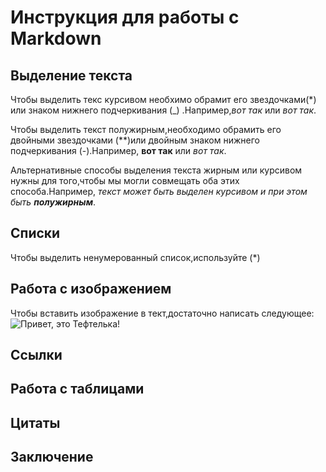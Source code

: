 # Инструкция для работы с Markdown

## Выделение текста

Чтобы выделить текс курсивом необхимо обрамит его звездочками(*) или знаком нижнего подчеркивания (_) .Например,*вот так* или _вот так_.

Чтобы выделить текст полужирным,необходимо обрамить его двойными звездочками (**)или двойным знаком нижнего подчеркивания (-).Например, **вот так** или _вот так_.

Альтернативные способы выделения текста жирным или курсивом нужны для того,чтобы мы могли совмещать оба этих способа.Например, _текст может быть выделен курсивом и при этом быть **полужирным**_.

## Списки
Чтобы выделить ненумерованный список,используйте (*)
## Работа с изображением

Чтобы вставить изображение в тект,достаточно написать следующее:
![Привет, это Тефтелька!](Teftelka.jpg)

## Ссылки

## Работа с таблицами

## Цитаты

## Заключение